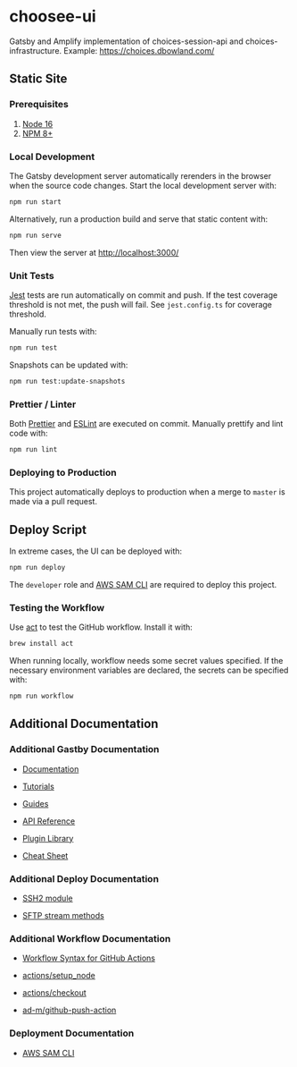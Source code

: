 # choosee-ui

Gatsby and Amplify implementation of choices-session-api and choices-infrastructure. Example: <https://choices.dbowland.com/>

## Static Site

### Prerequisites

1. [Node 16](https://nodejs.org/en/)
1. [NPM 8+](https://www.npmjs.com/)

### Local Development

The Gatsby development server automatically rerenders in the browser when the source code changes. Start the local development server with:

```bash
npm run start
```

Alternatively, run a production build and serve that static content with:

```bash
npm run serve
```

Then view the server at <http://localhost:3000/>

### Unit Tests

[Jest](https://jestjs.io/) tests are run automatically on commit and push. If the test coverage threshold is not met, the push will fail. See `jest.config.ts` for coverage threshold.

Manually run tests with:

```bash
npm run test
```

Snapshots can be updated with:

```bash
npm run test:update-snapshots
```

### Prettier / Linter

Both [Prettier](https://prettier.io/) and [ESLint](https://eslint.org/) are executed on commit. Manually prettify and lint code with:

```bash
npm run lint
```

### Deploying to Production

This project automatically deploys to production when a merge to `master` is made via a pull request.

## Deploy Script

In extreme cases, the UI can be deployed with:

```bash
npm run deploy
```

The `developer` role and [AWS SAM CLI](https://aws.amazon.com/serverless/sam/) are required to deploy this project.

### Testing the Workflow

Use [act](https://github.com/nektos/act) to test the GitHub workflow. Install it with:

```bash
brew install act
```

When running locally, workflow needs some secret values specified. If the necessary environment variables are declared, the secrets can be specified with:

```bash
npm run workflow
```

## Additional Documentation

### Additional Gastby Documentation

- [Documentation](https://www.gatsbyjs.com/docs/)

- [Tutorials](https://www.gatsbyjs.com/tutorial/)

- [Guides](https://www.gatsbyjs.com/tutorial/)

- [API Reference](https://www.gatsbyjs.com/docs/api-reference/)

- [Plugin Library](https://www.gatsbyjs.com/plugins)

- [Cheat Sheet](https://www.gatsbyjs.com/docs/cheat-sheet/)

### Additional Deploy Documentation

- [SSH2 module](https://www.npmjs.com/package/ssh2)

- [SFTP stream methods](https://github.com/mscdex/ssh2-streams/blob/master/SFTPStream.md#sftpstream-methods)

### Additional Workflow Documentation

- [Workflow Syntax for GitHub Actions](https://docs.github.com/en/actions/reference/workflow-syntax-for-github-actions)

- [actions/setup_node](https://github.com/actions/setup-node)

- [actions/checkout](https://github.com/actions/checkout)

- [ad-m/github-push-action](https://github.com/ad-m/github-push-action)

### Deployment Documentation

- [AWS SAM CLI](https://aws.amazon.com/serverless/sam/)
